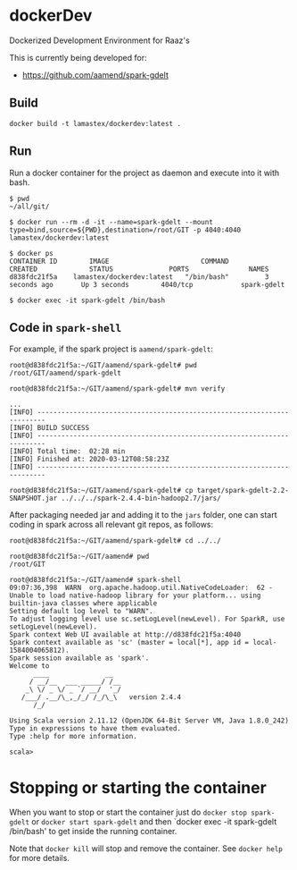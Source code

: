 # dockerDev
Dockerized Development Environment for Raaz's

This is currently being developed for:
 
 - https://github.com/aamend/spark-gdelt 

## Build

```
docker build -t lamastex/dockerdev:latest .
```
## Run

Run a docker container for the project as daemon and execute into it with bash.

```
$ pwd
~/all/git/

$ docker run --rm -d -it --name=spark-gdelt --mount type=bind,source=${PWD},destination=/root/GIT -p 4040:4040 lamastex/dockerdev:latest

$ docker ps
CONTAINER ID        IMAGE                       COMMAND             CREATED             STATUS              PORTS               NAMES
d838fdc21f5a	lamastex/dockerdev:latest   "/bin/bash"         3 seconds ago       Up 3 seconds        4040/tcp            spark-gdelt

$ docker exec -it spark-gdelt /bin/bash
```

## Code in `spark-shell`

For example, if the spark project is `aamend/spark-gdelt`:

```
root@d838fdc21f5a:~/GIT/aamend/spark-gdelt# pwd       
/root/GIT/aamend/spark-gdelt

root@d838fdc21f5a:~/GIT/aamend/spark-gdelt# mvn verify

...
[INFO] ------------------------------------------------------------------------
[INFO] BUILD SUCCESS
[INFO] ------------------------------------------------------------------------
[INFO] Total time:  02:28 min
[INFO] Finished at: 2020-03-12T08:58:23Z
[INFO] ------------------------------------------------------------------------

root@d838fdc21f5a:~/GIT/aamend/spark-gdelt# cp target/spark-gdelt-2.2-SNAPSHOT.jar ../../../spark-2.4.4-bin-hadoop2.7/jars/
```

After packaging needed jar and adding it to the `jars` folder, one can start coding in spark across all relevant git repos, as follows:

```
root@d838fdc21f5a:~/GIT/aamend/spark-gdelt# cd ../../

root@d838fdc21f5a:~/GIT/aamend# pwd
/root/GIT

root@d838fdc21f5a:~/GIT/aamend# spark-shell
09:07:36,398  WARN  org.apache.hadoop.util.NativeCodeLoader:  62 - Unable to load native-hadoop library for your platform... using builtin-java classes where applicable
Setting default log level to "WARN".
To adjust logging level use sc.setLogLevel(newLevel). For SparkR, use setLogLevel(newLevel).
Spark context Web UI available at http://d838fdc21f5a:4040
Spark context available as 'sc' (master = local[*], app id = local-1584004065812).
Spark session available as 'spark'.
Welcome to
      ____              __
     / __/__  ___ _____/ /__
    _\ \/ _ \/ _ `/ __/  '_/
   /___/ .__/\_,_/_/ /_/\_\   version 2.4.4
      /_/
         
Using Scala version 2.11.12 (OpenJDK 64-Bit Server VM, Java 1.8.0_242)
Type in expressions to have them evaluated.
Type :help for more information.

scala>
```

# Stopping or starting the container

When you want to stop or start the container just do `docker stop spark-gdelt` or `docker start spark-gdelt` and then `docker exec -it spark-gdelt /bin/bash' to get inside the running container.

Note that `docker kill` will stop and remove the container. See `docker help` for more details.

